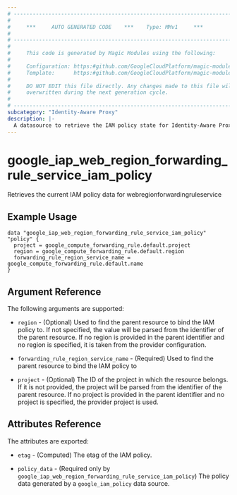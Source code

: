 ```yaml
---
# ----------------------------------------------------------------------------
#
#     ***     AUTO GENERATED CODE    ***    Type: MMv1     ***
#
# ----------------------------------------------------------------------------
#
#     This code is generated by Magic Modules using the following:
#
#     Configuration: https:#github.com/GoogleCloudPlatform/magic-modules/tree/main/mmv1/products/iap/ForwardingRuleRegionalService.yaml
#     Template:      https:#github.com/GoogleCloudPlatform/magic-modules/tree/main/mmv1/templates/terraform/datasource_iam.html.markdown.tmpl
#
#     DO NOT EDIT this file directly. Any changes made to this file will be
#     overwritten during the next generation cycle.
#
# ----------------------------------------------------------------------------
subcategory: "Identity-Aware Proxy"
description: |-
  A datasource to retrieve the IAM policy state for Identity-Aware Proxy WebRegionForwardingRuleService
---
```



# google_iap_web_region_forwarding_rule_service_iam_policy

Retrieves the current IAM policy data for webregionforwardingruleservice


## Example Usage


```hcl
data "google_iap_web_region_forwarding_rule_service_iam_policy" "policy" {
  project = google_compute_forwarding_rule.default.project
  region = google_compute_forwarding_rule.default.region
  forwarding_rule_region_service_name = google_compute_forwarding_rule.default.name
}
```

## Argument Reference

The following arguments are supported:

* `region` - (Optional)  Used to find the parent resource to bind the IAM policy to. If not specified,
  the value will be parsed from the identifier of the parent resource. If no region is provided in the parent identifier and no
  region is specified, it is taken from the provider configuration.
* `forwarding_rule_region_service_name` - (Required) Used to find the parent resource to bind the IAM policy to

* `project` - (Optional) The ID of the project in which the resource belongs.
    If it is not provided, the project will be parsed from the identifier of the parent resource. If no project is provided in the parent identifier and no project is specified, the provider project is used.

## Attributes Reference

The attributes are exported:

* `etag` - (Computed) The etag of the IAM policy.

* `policy_data` - (Required only by `google_iap_web_region_forwarding_rule_service_iam_policy`) The policy data generated by
  a `google_iam_policy` data source.
